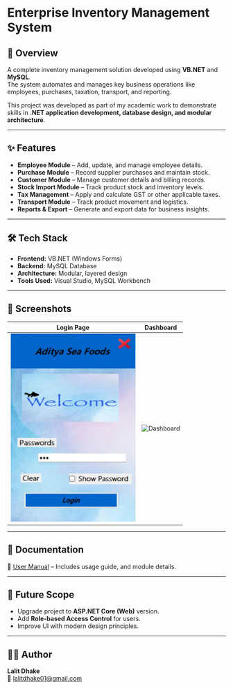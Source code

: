 # Enterprise Inventory Management System

## 📌 Overview
A complete inventory management solution developed using **VB.NET** and **MySQL**.  
The system automates and manages key business operations like employees, purchases, taxation, transport, and reporting.  

This project was developed as part of my academic work to demonstrate skills in **.NET application development, database design, and modular architecture**.

---

## ✨ Features
- **Employee Module** – Add, update, and manage employee details.  
- **Purchase Module** – Record supplier purchases and maintain stock.  
- **Customer Module** – Manage customer details and billing records.  
- **Stock Import Module** – Track product stock and inventory levels.  
- **Tax Management** – Apply and calculate GST or other applicable taxes.  
- **Transport Module** – Track product movement and logistics.  
- **Reports & Export** – Generate and export data for business insights.  

---

## 🛠️ Tech Stack
- **Frontend:** VB.NET (Windows Forms)  
- **Backend:** MySQL Database  
- **Architecture:** Modular, layered design  
- **Tools Used:** Visual Studio, MySQL Workbench  

---

## 📸 Screenshots
| Login Page | Dashboard |
|------------|-----------|
| ![Login](Screenshots/login.png) | ![Dashboard](Screenshots/dashboard.png) |

---

## 📖 Documentation
📄 [User Manual](User_Manual.pdf) – Includes usage guide, and module details.  

---

## 🚀 Future Scope
- Upgrade project to **ASP.NET Core (Web)** version.  
- Add **Role-based Access Control** for users.  
- Improve UI with modern design principles.  

---

## 👨‍💻 Author
**Lalit Dhake**  
📧 [lalitdhake01@gmail.com](mailto:lalitdhake01@gmail.com)  
